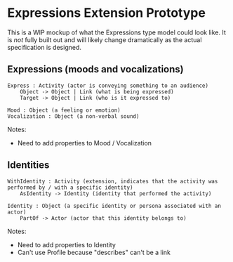 # Expressions Extension Prototype
This is a WIP mockup of what the Expressions type model could look like.
It is *not* fully built out and will likely change dramatically as the actual specification is designed.

## Expressions (moods and vocalizations)
```text
Express : Activity (actor is conveying something to an audience)
    Object -> Object | Link (what is being expressed)
    Target -> Object | Link (who is it expressed to)

Mood : Object (a feeling or emotion)
Vocalization : Object (a non-verbal sound)
```

Notes:
* Need to add properties to Mood / Vocalization

## Identities
```text
WithIdentity : Activity (extension, indicates that the activity was performed by / with a specific identity)
    AsIdentity -> Identity (identity that performed the activity)

Identity : Object (a specific identity or persona associated with an actor)
    PartOf -> Actor (actor that this identity belongs to)
```

Notes:
* Need to add properties to Identity
* Can't use Profile because "describes" can't be a link

